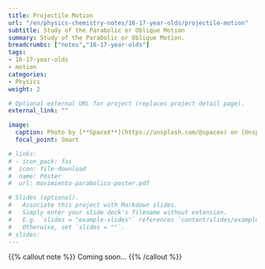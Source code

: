 ```yaml
---
title: Projectile Motion
url: "/en/physics-chemistry-notes/16-17-year-olds/projectile-motion"
subtitle: Study of the Parabolic or Oblique Motion
summary: Study of the Parabolic or Oblique Motion.
breadcrumbs: ["notes","16-17-year-olds"]
tags:
- 16-17-year-olds
- motion
categories:
- Physics
weight: 2

# Optional external URL for project (replaces project detail page).
external_link: ""

image:
  caption: Photo by [**SpaceX**](https://unsplash.com/@spacex) on [Unsplash](https://unsplash.com)
  focal_point: Smart

# links:
# - icon_pack: fas
#  icon: file-download
#  name: Póster
#  url: movimiento-parabolico-poster.pdf  

# Slides (optional).
#   Associate this project with Markdown slides.
#   Simply enter your slide deck's filename without extension.
#   E.g. `slides = "example-slides"` references `content/slides/example-slides.md`.
#   Otherwise, set `slides = ""`.
# slides: 
---
```


{{% callout note %}}
Coming soon...
{{% /callout %}}
